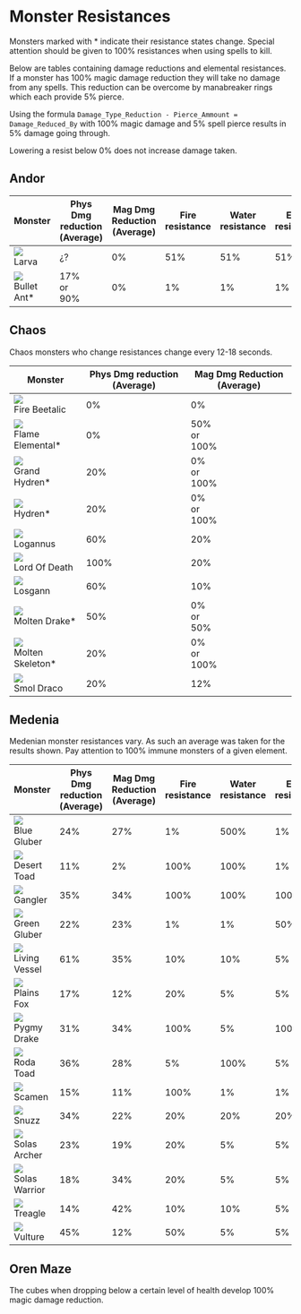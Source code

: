 # Monster Resistances

Monsters marked with * indicate their resistance states change. Special attention should be given to 100% resistances when using spells to kill.

Below are tables containing damage reductions and elemental resistances. If a monster has 100% magic damage reduction they will take no damage from any spells. This reduction can be overcome by manabreaker rings which each provide 5% pierce.

Using the formula `Damage_Type_Reduction - Pierce_Ammount = Damage_Reduced_By` with 100% magic damage and 5% spell pierce results in 5% damage going through.

Lowering a resist below 0% does not increase damage taken.

## Andor

| Monster | Phys Dmg reduction (Average)| Mag Dmg Reduction (Average) | Fire <br> resistance| Water <br> resistance | Earth <br> resistance | Wind <br> resistance | Dark <br> resistance | Light <br> resistance |
| - | - | - | - | - | - | - | - | - |
| <img src="../../images/sprites/larva.png"/> <br> Larva  | ¿? | 0% | 51% | 51% | 51% | 51% | 101% | 101% |
| <img src="../../images/sprites/bullet_ant.png"/> <br> Bullet Ant* | 17% <br> or <br> 90% | 0% | 1% | 1% | 1% | 1% | 101% | 101% |

## Chaos

Chaos monsters who change resistances change every 12-18 seconds.

| Monster | Phys Dmg reduction (Average)| Mag Dmg Reduction (Average) |
| - | - | - |
| <img src="../../images/sprites/fire_beetalic.png"/> <br> Fire Beetalic | 0% | 0% |
| <img src="../../images/sprites/lava_golem.png"/> <br> Flame Elemental* | 0% | 50% <br> or <br> 100% |
| <img src="../../images/sprites/grand_hydren.png"/> <br> Grand Hydren* | 20% | 0% <br> or <br> 100% |
| <img src="../../images/sprites/hydren.png"/> <br> Hydren* | 20% | 0% <br> or <br> 100% |
| <img src="../../images/sprites/verdant_losgann.png"/> <br> Logannus | 60% | 20% |
| <img src="../../images/sprites/death_knight.png"/> <br> Lord Of Death | 100% | 20% |
| <img src="../../images/sprites/losgann.png"/> <br> Losgann | 60% | 10% |
| <img src="../../images/sprites/fire_drake.png"/> <br> Molten Drake* | 50% | 0% <br> or <br> 50% |
| <img src="../../images/sprites/fire_skeleton.png"/> <br> Molten Skeleton* | 20% | 0% <br> or <br> 100% |
| <img src="../../images/sprites/smol_draco.png"/> <br> Smol Draco | 20% | 12% |

## Medenia

Medenian monster resistances vary. As such an average was taken for the results shown. Pay attention to 100% immune monsters of a given element.

| Monster | Phys Dmg reduction (Average)| Mag Dmg Reduction (Average) | Fire <br> resistance| Water <br> resistance | Earth <br> resistance | Wind <br> resistance | Dark <br> resistance | Light <br> resistance |
| - | - | - | - | - | - | - | - | - |
| <img src="../../images/sprites/blue_gluber.png"/> <br> Blue Gluber | 24% | 27% | 1% | 500% | 1% | 1% | 20% | 20% |
| <img src="../../images/sprites/desert_toad.png"/> <br> Desert Toad | 11% | 2% | 100% | 100% | 1% | 1% | 80% | 60% |
| <img src="../../images/sprites/gangler.png"/> <br> Gangler | 35% | 34% | 100% | 100% | 100% | 100% | 100% | 90% |
| <img src="../../images/sprites/green_gluber.png"/> <br> Green Gluber | 22% | 23% | 1% | 1% | 50% | 1% | 20% | 20% |
| <img src="../../images/sprites/living_vessel.png"/> <br> Living Vessel | 61% | 35% | 10% | 10% | 5% | 10% | 20% | 20% |
| <img src="../../images/sprites/plains_fox.png"/> <br> Plains Fox | 17% | 12% | 20% | 5% | 5% | 50% | 60% | 60% |
| <img src="../../images/sprites/pygmy_drake.png"/> <br> Pygmy Drake | 31% | 34% | 100% | 5% | 100% | 100% | 100% | 90% |
| <img src="../../images/sprites/roda_toad.png"/> <br> Roda Toad | 36% | 28% | 5% | 100% | 5% | 5% | 100% | 90% |
| <img src="../../images/sprites/scamen.png"/> <br> Scamen | 15% | 11% | 100% | 1% | 1% | 1% | 50% | 20% |
| <img src="../../images/sprites/snuzz.png"/> <br> Snuzz | 34% | 22% | 20% | 20% | 20% | 20% | 100% | 100% |
| <img src="../../images/sprites/solas_archer.png"/> <br> Solas Archer | 23% | 19% | 20% | 5% | 5% | 50% | 60% | 60% |
| <img src="../../images/sprites/solas_warrior.png"/> <br> Solas Warrior | 18% | 34% | 20% | 5% | 5% | 50% | 60% | 60% |
| <img src="../../images/sprites/treagle.png"/> <br> Treagle | 14% | 42% | 10% | 10% | 5% | 10% | 20% | 20% |
| <img src="../../images/sprites/vulture.png"/> <br> Vulture | 45% | 12% | 50% | 5% | 5% | 50% | 60% | 60% |

## Oren Maze

The cubes when dropping below a certain level of health develop 100% magic damage reduction.
